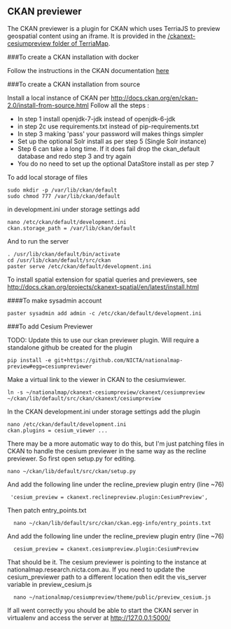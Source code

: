 ## CKAN previewer

The CKAN previewer is a plugin for CKAN which uses TerriaJS to preview geospatial content using an iframe. It is provided in the [/ckanext-cesiumpreview folder of TerriaMap](https://github.com/TerriaJS/TerriaMap/tree/master/ckanext-cesiumpreview).

###To create a CKAN installation with docker

Follow the instructions in the CKAN documentation [here](http://docs.ckan.org/en/latest/maintaining/installing/install-using-docker.html)

###To create a CKAN installation from source

Install a local instance of CKAN per http://docs.ckan.org/en/ckan-2.0/install-from-source.html
Follow all the steps :
* In step 1 install openjdk-7-jdk instead of openjdk-6-jdk
* in step 2c use requirements.txt instead of pip-requirements.txt
* In step 3 making 'pass' your password will makes things simpler
* Set up the optional Solr install as per step 5 (Single Solr instance)
* Step 6 can take a long time.  If it does fail drop the ckan_default database and redo step 3 and try again
* You do no need to set up the optional DataStore install as per step 7 

To add local storage of files

    sudo mkdir -p /var/lib/ckan/default
    sudo chmod 777 /var/lib/ckan/default

in development.ini under storage settings add

    nano /etc/ckan/default/development.ini
    ckan.storage_path = /var/lib/ckan/default

And to run the server

    . /usr/lib/ckan/default/bin/activate
    cd /usr/lib/ckan/default/src/ckan
    paster serve /etc/ckan/default/development.ini

To install spatial extension for spatial queries and previewers, see http://docs.ckan.org/projects/ckanext-spatial/en/latest/install.html


####To make sysadmin account

    paster sysadmin add admin -c /etc/ckan/default/development.ini

###To add Cesium Previewer

TODO: Update this to use our ckan previewer plugin.  Will require a standalone github be created for the plugin

`
pip install -e git+https://github.com/NICTA/nationalmap-preview#egg=cesiumpreviewer
`


Make a virtual link to the viewer in CKAN to the cesiumviewer.

    ln -s ~/nationalmap/ckanext-cesiumpreview/ckanext/cesiumpreview ~/ckan/lib/default/src/ckan/ckanext/cesiumpreview

In the CKAN development.ini under storage settings add the plugin

    nano /etc/ckan/default/development.ini
    ckan.plugins = cesium_viewer ...

There may be a more automatic way to do this, but I'm just patching files in CKAN to handle the cesium previewer in the same way as the recline previewer.  So first open setup.py for editing.  

    nano ~/ckan/lib/default/src/ckan/setup.py

And add the following line under the recline_preview plugin entry (line ~76)

     'cesium_preview = ckanext.reclinepreview.plugin:CesiumPreview',

Then patch entry_points.txt

      nano ~/ckan/lib/default/src/ckan/ckan.egg-info/entry_points.txt

And add the following line under the recline_preview plugin entry (line ~76)

      cesium_preview = ckanext.cesiumpreview.plugin:CesiumPreview   

That should be it.  The cesium previewer is pointing to the instance at nationalmap.research.nicta.com.au.  If you need to update the cesium_previewer path to a different location then edit the vis_server variable in preview_cesium.js

      nano ~/nationalmap/cesiumpreview/theme/public/preview_cesium.js

If all went correctly you should be able to start the CKAN server in virtualenv and access the server at http://127.0.0.1:5000/